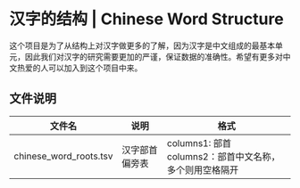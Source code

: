 # 汉字的结构 | Chinese Word Structure

这个项目是为了从结构上对汉字做更多的了解，因为汉字是中文组成的最基本单元，因此我们对汉字的研究需要更加的严谨，保证数据的准确性。希望有更多对中文热爱的人可以加入到这个项目中来。

## 文件说明

| 文件名                    | 说明          | 格式                                        |
|------------------------|-------------|-------------------------------------------|
| chinese_word_roots.tsv | 汉字部首偏旁表     | columns1: 部首<br/>columns2：部首中文名称，多个则用空格隔开 |



